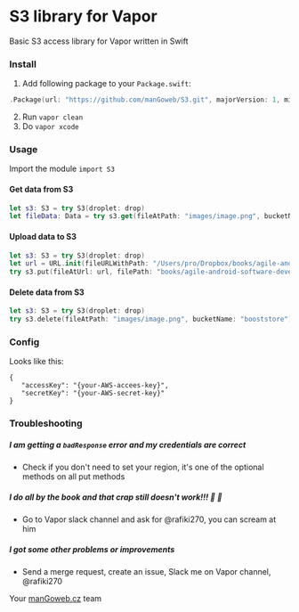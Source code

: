 # S3 library for Vapor
Basic S3 access library for Vapor written in Swift


### Install

1) Add following package to your ```Package.swift```:
``` Swift
.Package(url: "https://github.com/manGoweb/S3.git", majorVersion: 1, minor: 0)
```

2) Run ```vapor clean```
3) Do ```vapor xcode```

### Usage

Import the module ```import S3```

#### Get data from S3

``` Swift
let s3: S3 = try S3(droplet: drop)
let fileData: Data = try s3.get(fileAtPath: "images/image.png", bucketName: "booststore")
```

#### Upload data to S3

``` Swift
let s3: S3 = try S3(droplet: drop)
let url = URL.init(fileURLWithPath: "/Users/pro/Dropbox/books/agile-android-software-development.pdf")
try s3.put(fileAtUrl: url, filePath: "books/agile-android-software-development.pdf", bucketName: "booststore", accessControl: .publicRead)
```

#### Delete data from S3

``` Swift
let s3: S3 = try S3(droplet: drop)
try s3.delete(fileAtPath: "images/image.png", bucketName: "booststore")
```

### Config

Looks like this:
```
{
   "accessKey": "{your-AWS-accees-key}",
   "secretKey": "{your-AWS-secret-key}"
}
```

### Troubleshooting

##### I am getting a ```badResponse``` error and my credentials are correct
* Check if you don't need to set your region, it's one of the optional methods on all put methods

##### I do all by the book and that crap still doesn't work!!! 🐷 💩 
* Go to Vapor slack channel and ask for @rafiki270, you can scream at him

##### I got some other problems or improvements
* Send a merge request, create an issue, Slack me on Vapor channel, @rafiki270

Your [manGoweb.cz](http://www.mangoweb.cz/en) team
